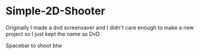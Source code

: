 # Simple-2D-Shooter

Originally I made a dvd screensaver and I didn't care enough to make a new project so I just kept the name as DvD

Spacebar to shoot btw
